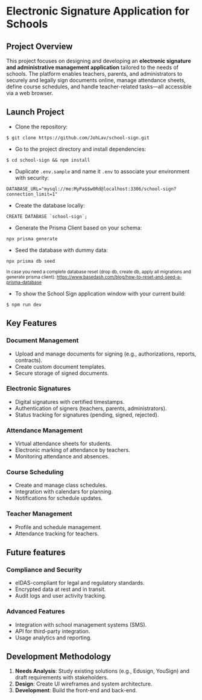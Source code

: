 # Electronic Signature Application for Schools

## Project Overview

This project focuses on designing and developing an **electronic signature and administrative management application** tailored to the needs of schools. The platform enables teachers, parents, and administrators to securely and legally sign documents online, manage attendance sheets, define course schedules, and handle teacher-related tasks—all accessible via a web browser.

## Launch Project

- Clone the repository:

```
$ git clone https://github.com/JohLav/school-sign.git
```

- Go to the project directory and install dependencies:

```
$ cd school-sign && npm install
```

- Duplicate `.env.sample` and name it `.env` to associate your environment with security:

```
DATABASE_URL="mysql://me:MyPa$$w0Rd@localhost:3306/school-sign?connection_limit=1"
```

- Create the database locally:

```
CREATE DATABASE `school-sign`;
```

- Generate the Prisma Client based on your schema:

```
npx prisma generate
```

- Seed the database with dummy data:

```
npx prisma db seed
```
<small>In case you need a complete database reset (drop db, create db, apply all migrations and generate prisma client): https://www.basedash.com/blog/how-to-reset-and-seed-a-prisma-database</small>

- To show the School Sign application window with your current build:

```
$ npm run dev
```

## Key Features

### Document Management

- Upload and manage documents for signing (e.g., authorizations, reports, contracts).
- Create custom document templates.
- Secure storage of signed documents.

### Electronic Signatures

- Digital signatures with certified timestamps.
- Authentication of signers (teachers, parents, administrators).
- Status tracking for signatures (pending, signed, rejected).

### Attendance Management

- Virtual attendance sheets for students.
- Electronic marking of attendance by teachers.
- Monitoring attendance and absences.

### Course Scheduling

- Create and manage class schedules.
- Integration with calendars for planning.
- Notifications for schedule updates.

### Teacher Management

- Profile and schedule management.
- Attendance tracking for teachers.

## Future features

### Compliance and Security

- eIDAS-compliant for legal and regulatory standards.
- Encrypted data at rest and in transit.
- Audit logs and user activity tracking.

### Advanced Features

- Integration with school management systems (SMS).
- API for third-party integration.
- Usage analytics and reporting.

## Development Methodology

1. **Needs Analysis**: Study existing solutions (e.g., Edusign, YouSign) and draft requirements with stakeholders.
2. **Design**: Create UI wireframes and system architecture.
3. **Development**: Build the front-end and back-end.
